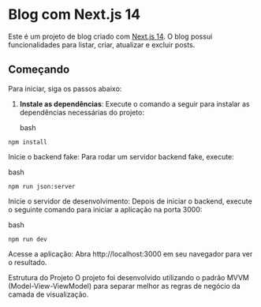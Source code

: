 # Blog com Next.js 14

Este é um projeto de blog criado com [Next.js 14](https://nextjs.org). O blog possui funcionalidades para listar, criar, atualizar e excluir posts.

## Começando

Para iniciar, siga os passos abaixo:

1. **Instale as dependências**:
   Execute o comando a seguir para instalar as dependências necessárias do projeto:

   bash
   
  `npm install`
  
Inicie o backend fake: Para rodar um servidor backend fake, execute:

bash

`npm run json:server`

Inicie o servidor de desenvolvimento: Depois de iniciar o backend, execute o seguinte comando para iniciar a aplicação na porta 3000:

bash

`npm run dev`

Acesse a aplicação: Abra http://localhost:3000 em seu navegador para ver o resultado.

Estrutura do Projeto
O projeto foi desenvolvido utilizando o padrão MVVM (Model-View-ViewModel) para separar melhor as regras de negócio da camada de visualização.
